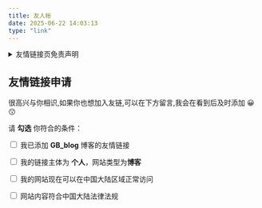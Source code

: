 ```yaml
---
title: 友人帐
date: 2025-06-22 14:03:13
type: "link"
---
```


<style>
.tk-comments > .tk-submit {
  opacity: 0;
  height: 0;
  transition: opacity 0.5s, height 0.5s;
  overflow: hidden;
}
</style>

<details>
   <summary>友情链接页免责声明</summary>
   <h2 id="免责声明">
      <a href="#免责声明" class="headerlink" title="免责声明"></a>
      免责声明
   </h2>
   <p>本博客遵守中华人民共和国相关法律。本页内容仅作为方便学习而产生的快速链接的链接方式，对与友情链接中存在的链接、好文推荐链接等均为其他网站。我本人能力有限无法逐个甄别每篇文章的每个字，并无法获知是否在收录后原作者是否对链接增加了违反法律甚至其他破坏用户计算机等行为。因为部分友链网站甚至没有做备案、域名并未做实名认证等，所以友链网站均可能存在风险，请你须知。</p>
   <p>所以在我力所能及的情况下，我会包括但不限于：</p>
   <ul>
      <li>针对收录的博客中的绝大多数内容通过标题来鉴别是否存在有风险的内容</li>
      <li>在收录的友链好文推荐中检查是否存在风险内容</li>
   </ul>
   <p>但是你在访问的时候，仍然无法避免，包括但不限于：</p>
   <ul>
      <li>作者更换了超链接的指向，替换成了其他内容</li>
      <li>作者的服务器被恶意攻击、劫持、被注入恶意内容</li>
      <li>作者的域名到期，被不法分子用作他用</li>
      <li>作者修改了文章内容，增加钓鱼网站、广告等无效信息</li>
      <li>不完善的隐私保护对用户的隐私造成了侵害、泄漏</li>
   </ul>
   <p>最新文章部分为机器抓取，本站作者未经过任何审核和筛选，本着友链信任原则添加的。如果你发现其中包含违反中华人民共和国法律的内容，请即使联系和举报。该友链会被拉黑。</p>
   <p>
      如果因为从本页跳转给你造成了损失，深表歉意，并且建议用户如果发现存在问题在本页面进行回复。通常会很快处理。如果长时间无法得到处理，建议联系<code>gb-1@foxmail.com</code>
   </p>
</details>


## 友情链接申请
<p>很高兴与你相识,如果你也想加入友链,可以在下方留言,我会在看到后及时添加 😀😗 </p>

请 **勾选** 你符合的条件：

<div id="friends_checkbox">
<p>
    <label><input type="checkbox" onclick="checkForm()"> 我已添加 <b>GB_blog</b> 博客的友情链接</label>
</p>
<p>
    <label><input type="checkbox" onclick="checkForm()"> 我的链接主体为 <b>个人</b>，网站类型为<b>博客</b></label>
</p>
<p>
    <label><input type="checkbox" onclick="checkForm()"> 我的网站现在可以在中国大陆区域正常访问</label>
</p>
<p>
    <label><input type="checkbox" onclick="checkForm()"> 网站内容符合中国大陆法律法规</label>
</p>
</div>

<script>
var twikooSubmit = document.getElementsByClassName("tk-submit")[0];
if(twikooSubmit) {
    twikooSubmit.style.opacity = "0";
}
function checkForm() {
    let comment = document.querySelector('.tk-submit');
    if(comment===null) return;
    let checkboxes = document.querySelectorAll('#friends_checkbox input[type="checkbox"]');
    let content = document.querySelector('.el-textarea__inner');
    let allChecked = Array.from(checkboxes).every(checkbox => checkbox.checked);
    if (allChecked) {
        comment.style.display = 'block';
        content.value = "```yaml \n- name: \n  link: \n  avatar: \n  descr: \n```";
        content.style.height = '205px';
        content.focus();
    } else {
        comment.style.display = 'none';
        content.value = '';
    }
}
window.onload = checkForm;
document.addEventListener('pjax:complete', checkForm);
</script>